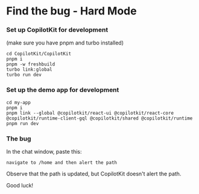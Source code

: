 # Find the bug - Hard Mode

### Set up CopilotKit for development

(make sure you have pnpm and turbo installed)

```
cd CopilotKit/CopilotKit
pnpm i
pnpm -w freshbuild
turbo link:global
turbo run dev
```

### Set up the demo app for development

```
cd my-app
pnpm i
pnpm link --global @copilotkit/react-ui @copilotkit/react-core @copilotkit/runtime-client-gql @copilotkit/shared @copilotkit/runtime
pnpm run dev
```

### The bug

In the chat window, paste this:

```
navigate to /home and then alert the path
```

Observe that the path is updated, but CopilotKit doesn't alert the path.

Good luck!
